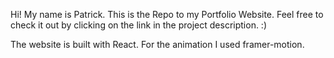 Hi! My name is Patrick. This is the Repo to my Portfolio Website. Feel free to check it out by clicking on the link in the project description. :)

The website is built with React. For the animation I used framer-motion.
